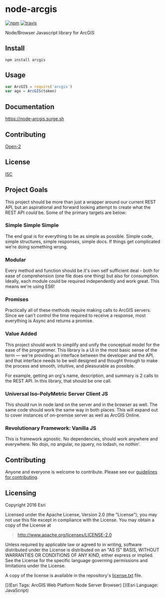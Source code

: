 # node-arcgis

[![npm][npm-image]][npm-url]
[![travis][travis-image]][travis-url]

[npm-image]: https://img.shields.io/npm/v/arcgis.svg?style=flat-square
[npm-url]: https://www.npmjs.com/package/arcgis
[travis-image]: https://img.shields.io/travis/esripdx/node-arcgis.svg?style=flat-square
[travis-url]: https://travis-ci.org/esripdx/node-arcgis

Node/Browser Javascript library for ArcGIS

## Install

```
npm install arcgis
```

## Usage

```js
var ArcGIS = require('arcgis')
var ago = ArcGIS(token)
```

## Documentation

https://node-arcgis.surge.sh

## Contributing

[Open-2](CONTRIBUTING.md)

## License

[ISC](LICENSE.md)


## Project Goals

This project should be more than just a wrapper around our current REST API, but an aspirational and forward looking attempt to create what the REST API _could_ be. Some of the primary targets are below:

### Simple Simple Simple

The end goal is for everything to be as simple as possible. Simple code, simple structures, simple responses, simple docs. If things get complicated we're doing something wrong.

### Modular

Every method and function should be it's own self sufficient deal - both for ease of comprehension (one file does one thing) but also for consumption. Ideally, each module could be required independently and work great. This means we're using ES6!

### Promises

Practically all of these methods require making calls to ArcGIS servers. Since we can't control the time required to receive a response, most everything is Async and returns a promise.

### Value Added

This project should work to simplify and unify the conceptual model for the ease of the programmer. This library is a UI in the most basic sense of the term — we're providing an interface between the developer and the API, and that interface needs to be well designed and thought through to make the process and smooth, intuitive, and pleasurable as possible.

For example, getting an org's name, description, and summary is 2 calls to the REST API. In this library, that should be one call.

### Universal Iso-PolyMetric Server Client JS

This should run in node land on the server and in the browser as well. The same code should work the same way in both places. This will expand out to cover instances of on-premise server as well as ArcGIS Online.

### Revolutionary Framework: Vanilla JS

This is framework agnostic. No dependencies, should work anywhere and everywhere. No dojo, no angular, no jquery, no lodash, no nothin'.

## Contributing

Anyone and everyone is welcome to contribute. Please see our [guidelines for contributing](https://github.com/esri/contributing).

## Licensing
Copyright 2016 Esri

Licensed under the Apache License, Version 2.0 (the "License"); you may not use this file except in compliance with the License. You may obtain a copy of the License at

> http://www.apache.org/licenses/LICENSE-2.0

Unless required by applicable law or agreed to in writing, software distributed under the License is distributed on an "AS IS" BASIS, WITHOUT WARRANTIES OR CONDITIONS OF ANY KIND, either express or implied. See the License for the specific language governing permissions and limitations under the License.

A copy of the license is available in the repository's [license.txt]( https://raw.github.com/Esri/node-arcgis/master/license.txt) file.

[](Esri Tags: ArcGIS Web Platform Node Server Browser)
[](Esri Language: JavaScript)